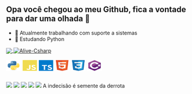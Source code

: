 ## Opa você chegou ao meu Github, fica a vontade para dar uma olhada 🤔

- 🔭 Atualmente trabalhando com suporte a sistemas
- 🌱 Estudando Python

<a href="https://github.com/s2Alive/s2Alive">
  <img align="center" src="https://github-readme-stats.vercel.app/api?username=s2Alive&show_icons=true&theme=tokyonight" />
  <img align="center" alt="Alive-Csharp" height="300" width="350" src="https://github-readme-stats.vercel.app/api/top-langs/?username=s2Alive&size_weight=0.5&count_weight=0.5&langs_count=5&layout=donut-vertical&theme=tokyonight" />
</a>







<div style="display: inline_block"><br>
  <img align="center" alt="Alive-Python" height="30" width="40" src="https://raw.githubusercontent.com/devicons/devicon/master/icons/python/python-original.svg">
  <img align="center" alt="Alvie-Js" height="30" width="40" src="https://raw.githubusercontent.com/devicons/devicon/master/icons/javascript/javascript-plain.svg">
  <img align="center" alt="Alive-Ts" height="30" width="40" src="https://raw.githubusercontent.com/devicons/devicon/master/icons/typescript/typescript-plain.svg">
  <img align="center" alt="Alive-HTML" height="30" width="40" src="https://raw.githubusercontent.com/devicons/devicon/master/icons/html5/html5-original.svg">
  <img align="center" alt="Alive-CSS" height="30" width="40" src="https://raw.githubusercontent.com/devicons/devicon/master/icons/css3/css3-original.svg">
  <img align="center" alt="Alive-Csharp" height="30" width="40" src="https://raw.githubusercontent.com/devicons/devicon/master/icons/csharp/csharp-original.svg">
</div>

  ##
 
<div> 
  <a href="https://www.youtube.com/channel/UCJ-y8Xvszl-PT-_OqWdncQA" target="_blank"><img src="https://img.shields.io/badge/YouTube-FF0000?style=for-the-badge&logo=youtube&logoColor=white" target="_blank"></a>
  <a href="https://www.instagram.com/drigo._.ro/" target="_blank"><img src="https://img.shields.io/badge/-Instagram-%23E4405F?style=for-the-badge&logo=instagram&logoColor=white" target="_blank"></a>
 	<a href="https://www.twitch.tv/ss2alive" target="_blank"><img src="https://img.shields.io/badge/Twitch-9146FF?style=for-the-badge&logo=twitch&logoColor=white" target="_blank"></a>
  <a href = "mailto:rodrigocorreiaba753@gmail.com"><img src="https://img.shields.io/badge/-Gmail-%23333?style=for-the-badge&logo=gmail&logoColor=white" target="_blank"></a>
  <a href="https://www.linkedin.com/in/rodrigo-correia-10154121a/" target="_blank"><img src="https://img.shields.io/badge/-LinkedIn-%230077B5?style=for-the-badge&logo=linkedin&logoColor=white" target="_blank"></a>
  A indecisão é semente da derrota
  
</div>

